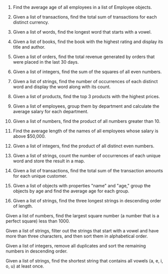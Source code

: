 1. Find the average age of all employees in a list of Employee objects.

2. Given a list of transactions, find the total sum of transactions for each distinct currency.

3. Given a list of words, find the longest word that starts with a vowel.

4. Given a list of books, find the book with the highest rating and display its title and author.

5. Given a list of orders, find the total revenue generated by orders that were placed in the last 30 days.

6. Given a list of integers, find the sum of the squares of all even numbers.

7. Given a list of strings, find the number of occurrences of each distinct word and display the word along with its count.

8. Given a list of products, find the top 3 products with the highest prices.

9. Given a list of employees, group them by department and calculate the average salary for each department.

10. Given a list of numbers, find the product of all numbers greater than 10.

11. Find the average length of the names of all employees whose salary is above $50,000.

12. Given a list of integers, find the product of all distinct even numbers.

13. Given a list of strings, count the number of occurrences of each unique word and store the result in a map.

14. Given a list of transactions, find the total sum of the transaction amounts for each unique customer.

15. Given a list of objects with properties "name" and "age," group the objects by age and find the average age for each group.

16. Given a list of strings, find the three longest strings in descending order of length.

Given a list of numbers, find the largest square number (a number that is a perfect square) less than 1000.

Given a list of strings, filter out the strings that start with a vowel and have more than three characters, and then sort them in alphabetical order.

Given a list of integers, remove all duplicates and sort the remaining numbers in descending order.

Given a list of strings, find the shortest string that contains all vowels (a, e, i, o, u) at least once.